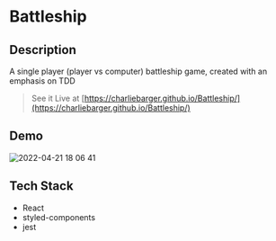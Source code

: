 # Battleship

## Description

A single player (player vs computer) battleship game, created with an emphasis on TDD

> See it Live at [https://charliebarger.github.io/Battleship/](https://charliebarger.github.io/Battleship/)

## Demo

![2022-04-21 18 06 41](https://user-images.githubusercontent.com/72449213/164570315-a8b498e3-bed4-42a4-a2f3-1717489b393b.gif)

## Tech Stack

- React
- styled-components
- jest


